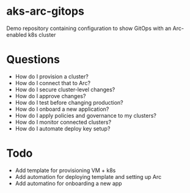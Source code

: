 # aks-arc-gitops

Demo repository containing configuration to show GitOps with an Arc-enabled k8s cluster

# Questions

* How do I provision a cluster?
* How do I connect that to Arc?
* How do I secure cluster-level changes?
* How do I approve changes?
* How do I test before changing production?
* How do I onboard a new application?
* How do I apply policies and governance to my clusters?
* How do I monitor connected clusters?
* How do I automate deploy key setup?

# Todo

* Add template for provisioning VM + k8s
* Add automation for deploying template and setting up Arc
* Add automatino for onboarding a new app


